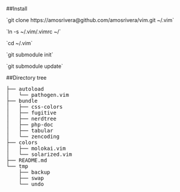 ##Install

<p>`git clone https://amosrivera@github.com/amosrivera/vim.git ~/.vim`</p>
<p>`ln -s ~/.vim/.vimrc ~/`</p>

<p>`cd ~/.vim`</p>
<p>`git submodule init`</p>
<p>`git submodule update`</p>

##Directory tree

<pre>
├── autoload
│   └── pathogen.vim
├── bundle
│   ├── css-colors
│   ├── fugitive
│   ├── nerdtree
│   ├── php-doc
│   ├── tabular
│   └── zencoding
├── colors
│   ├── molokai.vim
│   └── solarized.vim
├── README.md
└── tmp
    ├── backup
	├── swap
	└── undo
</pre>
